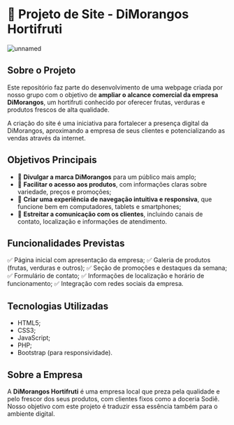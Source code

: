 

# 🍓 Projeto de Site - DiMorangos Hortifruti

![unnamed](https://github.com/user-attachments/assets/75bdba3f-4e22-4448-81a5-a5b05dac3b4e)


## Sobre o Projeto

Este repositório faz parte do desenvolvimento de uma webpage criada por nosso grupo com o objetivo de **ampliar o alcance comercial da empresa DiMorangos**, um hortifruti conhecido por oferecer frutas, verduras e produtos frescos de alta qualidade.

A criação do site é uma iniciativa para fortalecer a presença digital da DiMorangos, aproximando a empresa de seus clientes e potencializando as vendas através da internet.

## Objetivos Principais

* 📢 **Divulgar a marca DiMorangos** para um público mais amplo;
* 🛒 **Facilitar o acesso aos produtos**, com informações claras sobre variedade, preços e promoções;
* 📱 **Criar uma experiência de navegação intuitiva e responsiva**, que funcione bem em computadores, tablets e smartphones;
* 💬 **Estreitar a comunicação com os clientes**, incluindo canais de contato, localização e informações de atendimento.

## Funcionalidades Previstas

✅ Página inicial com apresentação da empresa;
✅ Galeria de produtos (frutas, verduras e outros);
✅ Seção de promoções e destaques da semana;
✅ Formulário de contato;
✅ Informações de localização e horário de funcionamento;
✅ Integração com redes sociais da empresa.

## Tecnologias Utilizadas

* HTML5;
* CSS3;
* JavaScript;
* PHP;
* Bootstrap (para responsividade).

## Sobre a Empresa

A **DiMorangos Hortifruti** é uma empresa local que preza pela qualidade e pelo frescor dos seus produtos, com clientes fixos como a doceria Sodiê. Nosso objetivo com este projeto é traduzir essa essência também para o ambiente digital.

